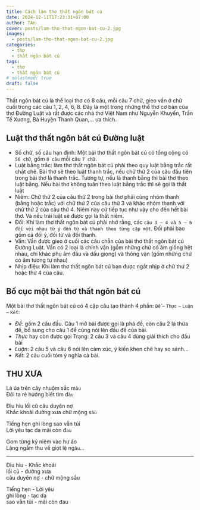 ```yaml
---
title: Cách làm thơ thất ngôn bát cú
date: 2024-12-11T17:23:31+07:00
author: TAn
cover: posts/lam-tho-that-ngon-bat-cu-2.jpg
images:
  - posts/lam-tho-that-ngon-bat-cu-2.jpg
categories:
  - thơ
  - thất ngôn bát cú
tags:
  - thơ
  - thất ngôn bát cú
# nolastmod: true
draft: false
---
```


Thất ngôn bát cú là thể loại thơ có 8 câu, mỗi câu 7 chữ, gieo vần ở chữ cuối trong các câu 1, 2, 4, 6, 8. Đây là một trong những thể thơ cơ bản của thơ Đường Luật và rất được các nhà thơ Việt Nam như Nguyễn Khuyến, Trần Tế Xương, Bà Huyện Thanh Quan,… ưa thích.

## Luật thơ thất ngôn bát cú Đường luật

- Số chữ, số câu hạn định: Một bài thơ thất ngôn bát cú có tổng cộng có `56 chữ`, gồm `8 câu` mỗi câu `7 chữ`.
- Luật bằng trắc: làm thơ thất ngôn bát cú phải theo quy luật bằng trắc rất chặt chẽ. Bài thơ sẽ theo luật thanh trắc, nếu chữ thứ 2 của câu đầu tiên trong bài thơ là thanh trắc. Tương tự, nếu là thanh bằng thì bài thơ theo luật bằng. Nếu bài thơ không tuân theo luật bằng trắc thì sẽ gọi là thất luật
- Niêm: Chữ thứ 2 của câu thứ 2 trong bài thơ phải cùng nhóm thanh (bằng hoặc trắc) với chữ thứ 2 của câu thứ 3 và khác nhóm thanh với chữ thứ 2 của câu  thứ 4. Niêm này cứ tiếp tục như vậy cho đến hết bài thơ. Và nếu trái luật sẽ được gọi là thất niêm.
- Đối: Khi làm thơ thất ngôn bát cú phải nhớ rằng, các `câu 3 – 4 và 5 – 6 đối với nhau từ ý đến từ và thanh theo từng cặp một`. Đối phải bao gồm cả đối ý, đối từ và đối thanh.
- Vần: Vần được gieo ở cuối các câu chẵn của bài thơ thất ngôn bát cú Đường Luật. Vần có 2 loại là chính vận (gồm những chữ có âm giống hệt nhau, chỉ khác phụ âm đầu và dấu giọng) và thông vận (gồm những chữ có âm tương tự nhau)
-  Nhịp điệu: Khi làm thơ thất ngôn bát cú bạn được ngắt nhịp ở chữ thứ 2 hoặc thứ 4 của câu.

## Bố cục một bài thơ thất ngôn bát cú

Một bài thơ thất ngôn bát cú có 4 cặp câu tạo thành 4 phần: `Đề` – `Thực` – `Luận` – `Kết`:

- *Đề*: gồm 2 câu đầu. Câu 1 mở bài được gọi là phá đề, còn câu 2 là thừa đề, bổ sung cho câu 1 để cùng nói lên đầu đề của bài.
- *Thực* hay còn được gọi Trạng: 2 câu 3 và câu 4 dùng giải thích cho đầu bài
- *Luận*: 2 câu 5 và câu 6 nói lên cảm xúc, ý kiến khen chê hay so sánh…
- *Kết*: 2 câu cuối tóm ý nghĩa cả bài.

## THU XƯA

Lá úa trên cây nhuộm sắc m`àu`  
Đôi ta rẽ hướng biết tìm đ`âu`

Đìu hiu lối cũ câu duyên nợ  
Khắc khoải đường xưa chữ mộng s`ầu`

Tiếng hẹn ghi lòng sao vẫn tủi  
Lời yêu tạc dạ mãi còn đ`au`

Gom từng kỷ niệm vào hư ảo  
Lặng ngắm thu về giọt lệ ng`âu`…


----

Đìu hiu - Khắc khoải  
lối cũ - đường xưa  
câu duyên nợ - chữ mộng sầu  

Tiếng hẹn - Lời yêu  
ghi lòng - tạc dạ  
sao vẫn tủi - mãi còn đau  